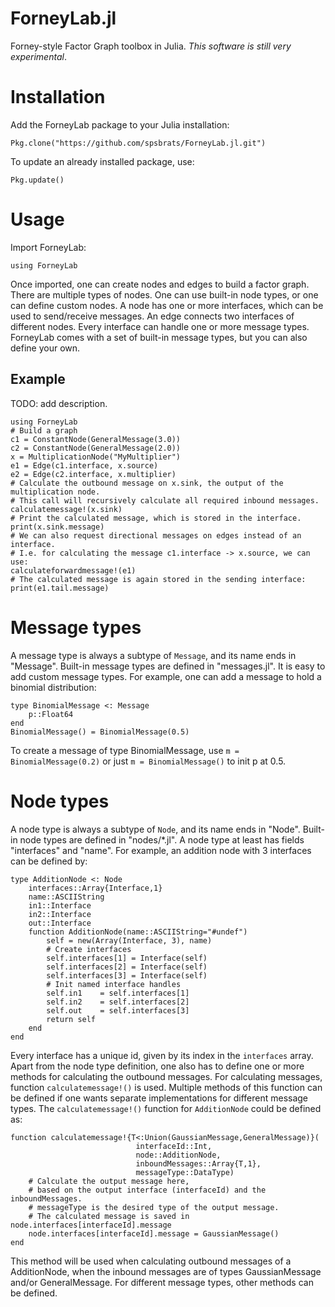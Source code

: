 ForneyLab.jl
============

Forney-style Factor Graph toolbox in Julia.
*This software is still very experimental*.

Installation
============
Add the ForneyLab package to your Julia installation:

    Pkg.clone("https://github.com/spsbrats/ForneyLab.jl.git")

To update an already installed package, use:

    Pkg.update()

Usage
=====
Import ForneyLab:

    using ForneyLab
    
Once imported, one can create nodes and edges to build a factor graph. There are multiple types of nodes. One can use built-in node types, or one can define custom nodes. A node has one or more interfaces, which can be used to send/receive messages. An edge connects two interfaces of different nodes. Every interface can handle one or more message types. ForneyLab comes with a set of built-in message types, but you can also define your own. 

Example
-------
TODO: add description.

    using ForneyLab
    # Build a graph
    c1 = ConstantNode(GeneralMessage(3.0))
    c2 = ConstantNode(GeneralMessage(2.0))
    x = MultiplicationNode("MyMultiplier")
    e1 = Edge(c1.interface, x.source)
    e2 = Edge(c2.interface, x.multiplier)
    # Calculate the outbound message on x.sink, the output of the multiplication node.
    # This call will recursively calculate all required inbound messages.
    calculatemessage!(x.sink)
    # Print the calculated message, which is stored in the interface.
    print(x.sink.message)
    # We can also request directional messages on edges instead of an interface.
    # I.e. for calculating the message c1.interface -> x.source, we can use:
    calculateforwardmessage!(e1)
    # The calculated message is again stored in the sending interface:
    print(e1.tail.message)
    
Message types
=============
A message type is always a subtype of `Message`, and its name ends in "Message". Built-in message types are defined in "messages.jl". It is easy to add custom message types. For example, one can add a message to hold a binomial distribution:

    type BinomialMessage <: Message
        p::Float64
    end
    BinomialMessage() = BinomialMessage(0.5)
    
To create a message of type BinomialMessage, use `m = BinomialMessage(0.2)` or just `m = BinomialMessage()` to init p at 0.5.

Node types
==========
A node type is always a subtype of `Node`, and its name ends in "Node". Built-in node types are defined in "nodes/*.jl". A node type at least has fields "interfaces" and "name". For example, an addition node with 3 interfaces can be defined by:

    type AdditionNode <: Node
        interfaces::Array{Interface,1}
        name::ASCIIString
        in1::Interface
        in2::Interface
        out::Interface
        function AdditionNode(name::ASCIIString="#undef")
            self = new(Array(Interface, 3), name)
            # Create interfaces
            self.interfaces[1] = Interface(self)
            self.interfaces[2] = Interface(self)
            self.interfaces[3] = Interface(self)
            # Init named interface handles
            self.in1    = self.interfaces[1]
            self.in2    = self.interfaces[2]
            self.out    = self.interfaces[3]
            return self
        end
    end
    
Every interface has a unique id, given by its index in the `interfaces` array.
Apart from the node type definition, one also has to define one or more methods for calculating the outbound messages. For calculating messages, function `calculatemessage!()` is used. Multiple methods of this function can be defined if one wants separate implementations for different message types. The `calculatemessage!()` function for `AdditionNode` could be defined as:

    function calculatemessage!{T<:Union(GaussianMessage,GeneralMessage)}(
                                interfaceId::Int,
                                node::AdditionNode,
                                inboundMessages::Array{T,1},
                                messageType::DataType)
        # Calculate the output message here, 
        # based on the output interface (interfaceId) and the inboundMessages.
        # messageType is the desired type of the output message.
        # The calculated message is saved in node.interfaces[interfaceId].message
        node.interfaces[interfaceId].message = GaussianMessage()
    end
    
This method will be used when calculating outbound messages of a AdditionNode, when the inbound messages are of types GaussianMessage and/or GeneralMessage. For different message types, other methods can be defined.

